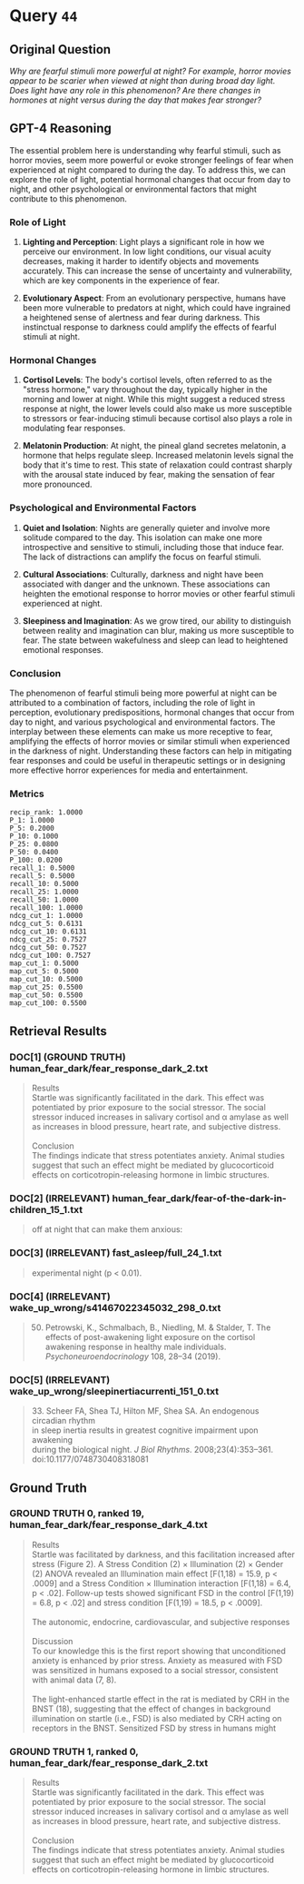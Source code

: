 # Query `44`

## Original Question

*Why are fearful stimuli more powerful at night?
For example, horror movies appear to be scarier when viewed at night than during broad day light.
Does light have any role in this phenomenon?
Are there changes in hormones at night versus during the day that makes fear stronger?*

## GPT-4 Reasoning

The essential problem here is understanding why fearful stimuli, such as horror movies, seem more powerful or evoke stronger feelings of fear when experienced at night compared to during the day. To address this, we can explore the role of light, potential hormonal changes that occur from day to night, and other psychological or environmental factors that might contribute to this phenomenon.

### Role of Light

1. **Lighting and Perception**: Light plays a significant role in how we perceive our environment. In low light conditions, our visual acuity decreases, making it harder to identify objects and movements accurately. This can increase the sense of uncertainty and vulnerability, which are key components in the experience of fear.

2. **Evolutionary Aspect**: From an evolutionary perspective, humans have been more vulnerable to predators at night, which could have ingrained a heightened sense of alertness and fear during darkness. This instinctual response to darkness could amplify the effects of fearful stimuli at night.

### Hormonal Changes

1. **Cortisol Levels**: The body's cortisol levels, often referred to as the "stress hormone," vary throughout the day, typically higher in the morning and lower at night. While this might suggest a reduced stress response at night, the lower levels could also make us more susceptible to stressors or fear-inducing stimuli because cortisol also plays a role in modulating fear responses.

2. **Melatonin Production**: At night, the pineal gland secretes melatonin, a hormone that helps regulate sleep. Increased melatonin levels signal the body that it's time to rest. This state of relaxation could contrast sharply with the arousal state induced by fear, making the sensation of fear more pronounced.

### Psychological and Environmental Factors

1. **Quiet and Isolation**: Nights are generally quieter and involve more solitude compared to the day. This isolation can make one more introspective and sensitive to stimuli, including those that induce fear. The lack of distractions can amplify the focus on fearful stimuli.

2. **Cultural Associations**: Culturally, darkness and night have been associated with danger and the unknown. These associations can heighten the emotional response to horror movies or other fearful stimuli experienced at night.

3. **Sleepiness and Imagination**: As we grow tired, our ability to distinguish between reality and imagination can blur, making us more susceptible to fear. The state between wakefulness and sleep can lead to heightened emotional responses.

### Conclusion

The phenomenon of fearful stimuli being more powerful at night can be attributed to a combination of factors, including the role of light in perception, evolutionary predispositions, hormonal changes that occur from day to night, and various psychological and environmental factors. The interplay between these elements can make us more receptive to fear, amplifying the effects of horror movies or similar stimuli when experienced in the darkness of night. Understanding these factors can help in mitigating fear responses and could be useful in therapeutic settings or in designing more effective horror experiences for media and entertainment.

### Metrics

```
recip_rank: 1.0000
P_1: 1.0000
P_5: 0.2000
P_10: 0.1000
P_25: 0.0800
P_50: 0.0400
P_100: 0.0200
recall_1: 0.5000
recall_5: 0.5000
recall_10: 0.5000
recall_25: 1.0000
recall_50: 1.0000
recall_100: 1.0000
ndcg_cut_1: 1.0000
ndcg_cut_5: 0.6131
ndcg_cut_10: 0.6131
ndcg_cut_25: 0.7527
ndcg_cut_50: 0.7527
ndcg_cut_100: 0.7527
map_cut_1: 0.5000
map_cut_5: 0.5000
map_cut_10: 0.5000
map_cut_25: 0.5500
map_cut_50: 0.5500
map_cut_100: 0.5500
```

## Retrieval Results

### DOC[1] (GROUND TRUTH) human_fear_dark/fear_response_dark_2.txt
> Results<br>Startle was significantly facilitated in the dark. This effect was potentiated by prior exposure to the social stressor. The social stressor induced increases in salivary cortisol and α amylase as well as increases in blood pressure, heart rate, and subjective distress.<br><br>Conclusion<br>The findings indicate that stress potentiates anxiety. Animal studies suggest that such an effect might be mediated by glucocorticoid effects on corticotropin-releasing hormone in limbic structures.

### DOC[2] (IRRELEVANT) human_fear_dark/fear-of-the-dark-in-children_15_1.txt
> off at night that can make them anxious:

### DOC[3] (IRRELEVANT) fast_asleep/full_24_1.txt
> experimental night (p < 0.01).

### DOC[4] (IRRELEVANT) wake_up_wrong/s41467022345032_298_0.txt
> 50. Petrowski, K., Schmalbach, B., Niedling, M. & Stalder, T. The effects of post-awakening light exposure on the cortisol awakening response in healthy male individuals. _Psychoneuroendocrinology_ 108, 28–34 (2019).

### DOC[5] (IRRELEVANT) wake_up_wrong/sleepinertiacurrenti_151_0.txt
> 33\.  Scheer FA, Shea TJ, Hilton MF, Shea SA. An endogenous circadian rhythm<br>in sleep inertia results in greatest cognitive impairment upon awakening<br>during the biological night. _J Biol Rhythms_. 2008;23(4):353–361.<br>doi:10.1177/0748730408318081


## Ground Truth

### GROUND TRUTH 0, ranked 19, human_fear_dark/fear_response_dark_4.txt
> Results<br>Startle was facilitated by darkness, and this facilitation increased after stress (Figure 2). A Stress Condition (2) × Illumination (2) × Gender (2) ANOVA revealed an Illumination main effect [F(1,18) = 15.9, p < .0009] and a Stress Condition × Illumination interaction [F(1,18) = 6.4, p < .02]. Follow-up tests showed significant FSD in the control [F(1,19) = 6.8, p < .02] and stress condition [F(1,19) = 18.5, p < .0009].<br><br>The autonomic, endocrine, cardiovascular, and subjective responses<br><br>Discussion<br>To our knowledge this is the first report showing that unconditioned anxiety is enhanced by prior stress. Anxiety as measured with FSD was sensitized in humans exposed to a social stressor, consistent with animal data (7, 8).<br><br>The light-enhanced startle effect in the rat is mediated by CRH in the BNST (18), suggesting that the effect of changes in background illumination on startle (i.e., FSD) is also mediated by CRH acting on receptors in the BNST. Sensitized FSD by stress in humans might

### GROUND TRUTH 1, ranked 0, human_fear_dark/fear_response_dark_2.txt
> Results<br>Startle was significantly facilitated in the dark. This effect was potentiated by prior exposure to the social stressor. The social stressor induced increases in salivary cortisol and α amylase as well as increases in blood pressure, heart rate, and subjective distress.<br><br>Conclusion<br>The findings indicate that stress potentiates anxiety. Animal studies suggest that such an effect might be mediated by glucocorticoid effects on corticotropin-releasing hormone in limbic structures.

